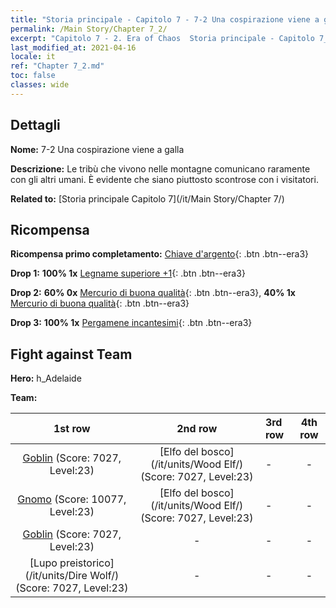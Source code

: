 ```yaml
---
title: "Storia principale - Capitolo 7 - 7-2 Una cospirazione viene a galla"
permalink: /Main Story/Chapter 7_2/
excerpt: "Capitolo 7 - 2. Era of Chaos  Storia principale - Capitolo 7_2. 7-2 Una cospirazione viene a galla"
last_modified_at: 2021-04-16
locale: it
ref: "Chapter 7_2.md"
toc: false
classes: wide
---
```


## Dettagli

 **Nome:** 7-2 Una cospirazione viene a galla

 **Descrizione:** Le tribù che vivono nelle montagne comunicano raramente con gli altri umani. È evidente che siano piuttosto scontrose con i visitatori.

 **Related to:** [Storia principale Capitolo 7](/it/Main Story/Chapter 7/)

## Ricompensa

 **Ricompensa primo completamento:** [Chiave d'argento](/it/Items/con_693/){: .btn .btn--era3}

 **Drop 1:** **100% 1x** [Legname superiore +1](/it/Items/mat_20/){: .btn .btn--era3}

 **Drop 2:** **60% 0x** [Mercurio di buona qualità](/it/Items/mat_14/){: .btn .btn--era3}, **40% 1x** [Mercurio di buona qualità](/it/Items/mat_14/){: .btn .btn--era3}

 **Drop 3:** **100% 1x** [Pergamene incantesimi](/it/Items/con_694/){: .btn .btn--era3}


## Fight against Team
 **Hero:** h_Adelaide

 **Team:**


  | 1st row | 2nd row | 3rd row | 4th row |
  |:----:|:----:|:----|:----:|
  | [Goblin](/it/units/Goblin/) (Score: 7027, Level:23)  | [Elfo del bosco](/it/units/Wood Elf/) (Score: 7027, Level:23)  | - | - |
  | [Gnomo](/it/units/Dwarf/) (Score: 10077, Level:23)  | [Elfo del bosco](/it/units/Wood Elf/) (Score: 7027, Level:23)  | - | - |
  | [Goblin](/it/units/Goblin/) (Score: 7027, Level:23)  | - | - | - |
  | [Lupo preistorico](/it/units/Dire Wolf/) (Score: 7027, Level:23)  | - | - | - |



